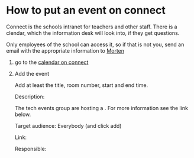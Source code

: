 How to put an event on connect
===================================

Connect is the schools intranet for teachers and other staff. There is a clendar, which the information desk will look into, if they get questions.

Only employees of the school can access it, so if that is not you, send an email with the appropriate information to [Morten](mailto:mon@eal.dk)

1. go to the [calendar on connect](https://connect.eal.dk/Lists/Events/calendar.aspx)
2. Add the event

    Add at least the title, room number, start and end time.

    Description:
    
    The tech events group are hosting a <type>.
    For more information see the link below.
    
    Target audience: Everybody (and click add)
    
    Link: <link to meetup.com>
    
    Responsible: <you>
